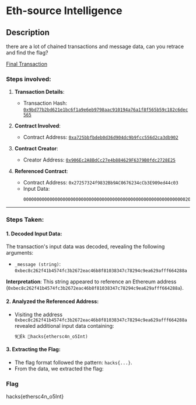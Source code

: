# Eth-source Intelligence

## Description

there are a lot of chained transactions and message data, can you retrace and find the flag?

[Final Transaction](https://sepolia.etherscan.io/tx/0x9bd77b2bd621e1bc6f1a9e6eb9798aac910194a76a1f8f565b59c182c6dec565)

### Steps involved:

1. **Transaction Details**:
   - Transaction Hash: [`0x9bd77b2bd621e1bc6f1a9e6eb9798aac910194a76a1f8f565b59c182c6dec565`](https://sepolia.etherscan.io/tx/0x9bd77b2bd621e1bc6f1a9e6eb9798aac910194a76a1f8f565b59c182c6dec565)

2. **Contract Involved**:
   - Contract Address: [`0xa725bbfbdeb0d36d904dc9b9fcc556d2ca3db902`](https://sepolia.etherscan.io/address/0xa725bbfbdeb0d36d904dc9b9fcc556d2ca3db902)

3. **Contract Creator**:
   - Creator Address: [`0x906Ec2A8BdCc27e4b884629F6379B0fdc2728E25`](https://sepolia.etherscan.io/address/0x906Ec2A8BdCc27e4b884629F6379B0fdc2728E25)

4. **Referenced Contract**:
   - Contract Address: `0x27257324f9832Bb9AC0676234cCb3E909ed44c03`
   - Input Data:
     ```
     00000000000000000000000000000000000000000000000000000000000000200000000000000000000000000000000000000000000000000000000000000042307862656338633236326634316234353734666333623236373265616334366238663831303338333437633738323934633965613632396166666636363432383861000000000000000000000000000000000000000000000000000000000000
     ```

---

### Steps Taken:

#### 1. **Decoded Input Data**:
   The transaction's input data was decoded, revealing the following arguments:
   - `_message (string)`: `0xbec8c262f41b4574fc3b2672eac46b8f81038347c78294c9ea629afff664288a`

   **Interpretation**: This string appeared to reference an Ethereum address (`0xbec8c262f41b4574fc3b2672eac46b8f81038347c78294c9ea629afff664288a`).

#### 2. **Analyzed the Referenced Address**:
   - Visiting the address `0xbec8c262f41b4574fc3b2672eac46b8f81038347c78294c9ea629afff664288a` revealed additional input data containing:
     ```
     9Êk hacks{ethersc4n_o5Int)
     ```

#### 3. **Extracting the Flag**:
   - The flag format followed the pattern: `hacks{...}`.
   - From the data, we extracted the flag:

### Flag
hacks{ethersc4n_o5Int}
